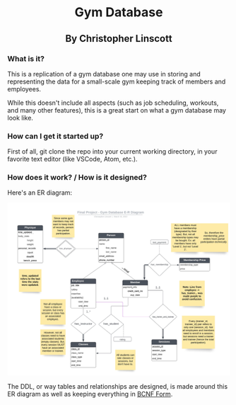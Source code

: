 <h1 align="center">Gym Database</h1>
<h2 align="center">By Christopher Linscott</h2>

### What is it?

This is a replication of a gym database one may use in storing and representing the data
for a small-scale gym keeping track of members and employees. 

While this doesn't include all aspects (such as job scheduling, workouts, and many other features), this is a great start on what a gym database may look like.

### How can I get it started up?

First of all, git clone the repo into your current working directory, in your
favorite text editor (like VSCode, Atom, etc.).



### How does it work? / How is it designed?

Here's an ER diagram:

![ER Diagram](ER-diagram.jpg)

The DDL, or way tables and relationships are designed, is made around this 
ER diagram as well as keeping everything in [BCNF Form](https://en.wikipedia.org/wiki/Boyce%E2%80%93Codd_normal_form).


